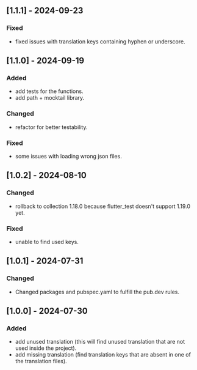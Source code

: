 ## [1.1.1] - 2024-09-23

### Fixed

* fixed issues with translation keys containing hyphen or underscore.

## [1.1.0] - 2024-09-19

### Added

* add tests for the functions.
* add path + mocktail library.

### Changed

* refactor for better testability.

### Fixed

* some issues with loading wrong json files.

## [1.0.2] - 2024-08-10

### Changed

* rollback to collection 1.18.0 because flutter_test doesn't support 1.19.0 yet.

### Fixed

* unable to find used keys.

## [1.0.1] - 2024-07-31

### Changed

* Changed packages and pubspec.yaml to fulfill the pub.dev rules.

## [1.0.0] - 2024-07-30

### Added

* add unused translation (this will find unused translation that are not used inside the project).
* add missing translation (find translation keys that are absent in one of the translation files).

